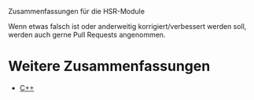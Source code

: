 Zusammenfassungen für die HSR-Module

Wenn etwas falsch ist oder anderweitig korrigiert/verbessert werden soll, werden auch gerne Pull Requests angenommen.

# Weitere Zusammenfassungen

* [C++](https://github.com/lroellin/cpl-zusammenfassung)

